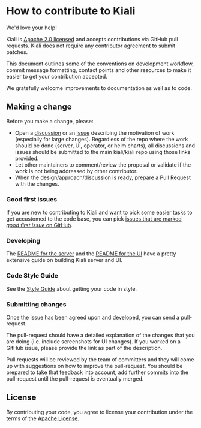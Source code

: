 # How to contribute to Kiali

We'd love your help!

Kiali is [Apache 2.0 licensed](LICENSE) and accepts contributions via GitHub
pull requests. 
Kiali does not require any contributor agreement to submit patches.

This document outlines some of the conventions on development
workflow, commit message formatting, contact points and other resources to make
it easier to get your contribution accepted.

We gratefully welcome improvements to documentation as well as to code.

## Making a change

Before you make a change, please:

* Open a [discussion](https://github.com/kiali/kiali/discussions) or an [issue](https://github.com/kiali/kiali/issues) describing the motivation of work (especially for large changes). Regardless of the repo where the work should be done (server, UI, operator, or helm charts), all discussions and issues should be submitted to the main kiali/kiali repo using those links provided.
* Let other maintainers to comment/review the proposal or validate if the work is not being addressed by other contributor.
* When the design/approach/discussion is ready, prepare a Pull Request with the changes.

### Good first issues

If you are new to contributing to Kiali and want to pick some easier tasks to 
get accustomed to the code base, you can pick [issues that are marked _good first issue_
on GitHub](https://github.com/kiali/kiali/labels/good%20first%20issue).

### Developing

The [README for the server](./README.adoc#building) and the [README for the UI](./frontend/README.adoc) have a pretty extensive guide on building Kiali server and UI. 

### Code Style Guide

See the [Style Guide](./STYLE_GUIDE.adoc) about getting your code in style.

### Submitting changes

Once the issue has been agreed upon and developed, you can send a pull-request. 

The pull-request should have a detailed explanation of the changes that you are doing (i.e. include screenshots for UI changes).
If you worked on a GitHub issue, please provide the link as part of the description.

Pull requests will be reviewed by the team of committers and they will come up with 
suggestions on how to improve the pull-request. You should be prepared to take that
feedback into account, add further commits into the pull-request until the pull-request
is eventually merged.

## License

By contributing your code, you agree to license your contribution under the terms
of the [Apache License](LICENSE).
